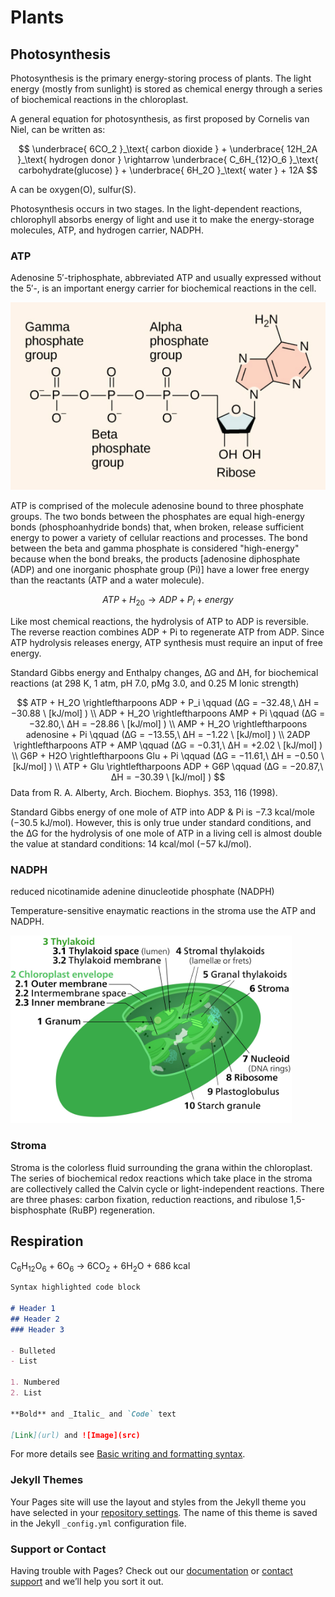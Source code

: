 # Plants

## Photosynthesis

Photosynthesis is the primary energy-storing process of plants. The light energy (mostly from sunlight) is stored as chemical energy through a series of biochemical reactions in the chloroplast.

A general equation for photosynthesis, as first proposed by Cornelis van Niel, can be written as:<br>

$$
\underbrace{ 6CO_2 }_\text{ carbon dioxide } + \underbrace{ 12H_2A }_\text{ hydrogen donor }
\rightarrow
\underbrace{ C_6H_{12}O_6 }_\text{ carbohydrate(glucose) } + \underbrace{ 6H_2O }_\text{ water } + 12A
$$

A can be oxygen(O), sulfur(S).

Photosynthesis occurs in two stages. In the light-dependent reactions, chlorophyll absorbs energy of light and use it to make the energy-storage molecules, ATP, and hydrogen carrier, NADPH.

### ATP
Adenosine 5′-triphosphate, abbreviated ATP and usually expressed without the 5′-, is an important energy carrier for biochemical reactions in the cell.

<img src = "./img/adenosine-triphosphate-teaser.jpg" height = "300">

ATP is comprised of the molecule adenosine bound to three phosphate groups. The two bonds between the phosphates are equal high-energy bonds (phosphoanhydride bonds) that, when broken, release sufficient energy to power a variety of cellular reactions and processes. The bond between the beta and gamma phosphate is considered "high-energy" because when the bond breaks, the products [adenosine diphosphate (ADP) and one inorganic phosphate group (Pi)] have a lower free energy than the reactants (ATP and a water molecule).

$$ ATP + H_20 \rightarrow ADP + P_i + energy $$

Like most chemical reactions, the hydrolysis of ATP to ADP is reversible. The reverse reaction combines ADP + Pi to regenerate ATP from ADP. Since ATP hydrolysis releases energy, ATP synthesis must require an input of free energy.

Standard Gibbs energy and Enthalpy changes, ∆G and ∆H, for biochemical reactions (at 298 K, 1 atm, pH 7.0, pMg 3.0, and 0.25 M lonic strength)

$$
ATP + H_2O \rightleftharpoons ADP + P_i \qquad (∆G = −32.48,\ ∆H = −30.88 \ [kJ/mol] )
\\
ADP + H_2O \rightleftharpoons AMP + Pi \qquad (∆G = −32.80,\ ∆H = −28.86 \ [kJ/mol] )
\\
AMP + H_2O \rightleftharpoons adenosine + Pi \qquad (∆G = −13.55,\ ∆H = −1.22 \ [kJ/mol] )
\\
2ADP \rightleftharpoons ATP + AMP \qquad (∆G = −0.31,\ ∆H = +2.02 \ [kJ/mol] )
\\
G6P + H2O \rightleftharpoons Glu + Pi \qquad (∆G = −11.61,\ ∆H = −0.50 \ [kJ/mol] )
\\
ATP + Glu \rightleftharpoons ADP + G6P \qquad (∆G = −20.87,\ ∆H =  −30.39 \ [kJ/mol] )
$$
Data from R. A. Alberty, Arch. Biochem. Biophys. 353, 116 (1998).

 Standard Gibbs energy of one mole of ATP into ADP & Pi is −7.3 kcal/mole (−30.5 kJ/mol). However, this is only true under standard conditions, and the ∆G for the hydrolysis of one mole of ATP in a living cell is almost double the value at standard conditions: 14 kcal/mol (−57 kJ/mol).



### NADPH
reduced nicotinamide adenine dinucleotide phosphate (NADPH)

Temperature-sensitive enaymatic reactions in the stroma use the ATP and NADPH.

<img src = "./img/Chloroplast_mini.jpg" height = "300">

### Stroma
Stroma is the colorless fluid surrounding the grana within the chloroplast.
The series of biochemical redox reactions which take place in the stroma are collectively called the Calvin cycle or light-independent reactions. There are three phases: carbon fixation, reduction reactions, and ribulose 1,5-bisphosphate (RuBP) regeneration.

## Respiration

C<sub>6</sub>H<sub>12</sub>O<sub>6</sub> + 6O<sub>6</sub> &rarr; 6CO<sub>2</sub> + 6H<sub>2</sub>O + 686 kcal

```markdown
Syntax highlighted code block

# Header 1
## Header 2
### Header 3

- Bulleted
- List

1. Numbered
2. List

**Bold** and _Italic_ and `Code` text

[Link](url) and ![Image](src)
```

For more details see [Basic writing and formatting syntax](https://docs.github.com/en/github/writing-on-github/getting-started-with-writing-and-formatting-on-github/basic-writing-and-formatting-syntax).

### Jekyll Themes

Your Pages site will use the layout and styles from the Jekyll theme you have selected in your [repository settings](https://github.com/Johann426/Johann426/settings/pages). The name of this theme is saved in the Jekyll `_config.yml` configuration file.

### Support or Contact

Having trouble with Pages? Check out our [documentation](https://docs.github.com/categories/github-pages-basics/) or [contact support](https://support.github.com/contact) and we’ll help you sort it out.
